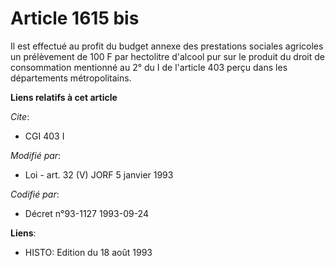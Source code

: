 # Article 1615 bis

Il est effectué au profit du budget annexe des prestations sociales agricoles un prélèvement de 100 F par hectolitre d'alcool
pur sur le produit du droit de consommation mentionné au 2° du I de l'article 403 perçu dans les départements métropolitains.

**Liens relatifs à cet article**

_Cite_:

  - CGI 403 I

_Modifié par_:

  - Loi - art. 32 (V) JORF 5 janvier 1993

_Codifié par_:

  - Décret n°93-1127 1993-09-24

**Liens**:

  - HISTO: Edition du 18 août 1993
